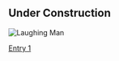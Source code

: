 ## Under Construction

![Laughing Man](https://i.imgur.com/sdLBre4.png)

[Entry 1](/_posts/Entry#1.md)
